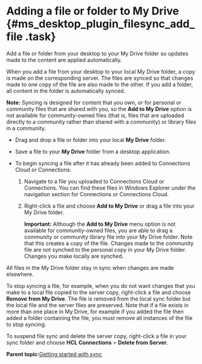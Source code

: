 # Adding a file or folder to My Drive {#ms_desktop_plugin_filesync_add_file .task}

Add a file or folder from your desktop to your My Drive folder so updates made to the content are applied automatically.

When you add a file from your desktop to your local My Drive folder, a copy is made on the corresponding server. The files are synced so that changes made to one copy of the file are also made to the other. If you add a folder, all content in the folder is automatically synced.

**Note:** Syncing is designed for content that you own, or for personal or community files that are shared with you, so the **Add to My Drive** option is not available for community-owned files \(that is, files that are uploaded directly to a community rather than shared with a community\) or library files in a community.

-   Drag and drop a file or folder into your local **My Drive** folder.

-   Save a file to your **My Drive** folder from a desktop application.

-   To begin syncing a file after it has already been added to Connections Cloud or Connections:

    1.  Navigate to a file you uploaded to Connections Cloud or Connections. You can find these files in Windows Explorer under the navigation section for Connections or Connections Cloud.

    2.  Right-click a file and choose **Add to My Drive** or drag a file into your My Drive folder.

        **Important:** Although the **Add to My Drive** menu option is not available for community-owned files, you are able to drag a community or community library file into your My Drive folder. Note that this creates a copy of the file. Changes made to the community file are not synched to the personal copy in your My Drive folder. Changes you make locally are synched.


All files in the My Drive folder stay in sync when changes are made elsewhere.

To stop syncing a file, for example, when you do not want changes that you make to a local file copied to the server copy, right-click a file and choose **Remove from My Drive**. The file is removed from the local sync folder but the local file and the server files are preserved. Note that if a file exists in more than one place in My Drive, for example if you added the file then added a folder containing the file, you must remove all instances of the file to stop syncing.

To suspend file sync and delete the server copy, right-click a file in your sync folder and choose **HCL Connections** \> **Delete from Server**.

**Parent topic:**[Getting started with sync](../../connectors/enduser/ms_desktop_plugin_filesync_gs2.md)

